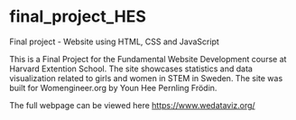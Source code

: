 # final_project_HES
Final project - Website using HTML, CSS and JavaScript

This is a Final Project for the Fundamental Website Development course at Harvard Extention School. 
The site showcases statistics and data visualization related to girls and women in STEM in Sweden.
The site was built for Womengineer.org by Youn Hee Pernling Frödin.

The full webpage can be viewed here https://www.wedataviz.org/
